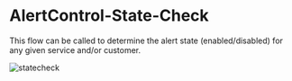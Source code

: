 # AlertControl-State-Check

This flow can be called to determine the alert state (enabled/disabled) for any given service and/or customer.

![statecheck](https://user-images.githubusercontent.com/49880736/125805384-56d4ef85-bf1d-4821-aa78-8d2a5a7c031a.png)

